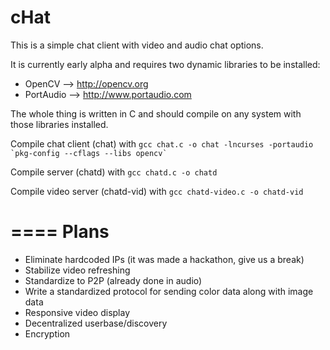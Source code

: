 cHat
====

This is a simple chat client with video and audio chat options.

It is currently early alpha and requires two dynamic libraries to be installed:
- OpenCV --> http://opencv.org
- PortAudio --> http://www.portaudio.com

The whole thing is written in C and should compile on any system with those libraries installed.


Compile chat client (chat) with 
``gcc chat.c -o chat -lncurses -portaudio `pkg-config --cflags --libs opencv` ``

Compile server (chatd) with
`gcc chatd.c -o chatd`

Compile video server (chatd-vid) with
`gcc chatd-video.c -o chatd-vid`


====
Plans
====

- Eliminate hardcoded IPs (it was made a hackathon, give us a break)
- Stabilize video refreshing
- Standardize to P2P (already done in audio)
- Write a standardized protocol for sending color data along with image data
- Responsive video display
- Decentralized userbase/discovery
- Encryption

